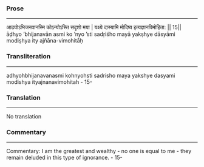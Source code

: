 ### Prose 
 --- 
आढ्योऽभिजनवानस्मि कोऽन्योऽस्ति सदृशो मया |
यक्ष्ये दास्यामि मोदिष्य इत्यज्ञानविमोहिता: || 15||
āḍhyo ’bhijanavān asmi ko ’nyo ’sti sadṛiśho mayā
yakṣhye dāsyāmi modiṣhya ity ajñāna-vimohitāḥ

### Transliteration 
 --- 
adhyohbhijanavanasmi kohnyohsti sadrisho maya yakshye dasyami modishya ityajnanavimohitah - 15-

### Translation 
 --- 
No translation

### Commentary 
 --- 
Commentary: I am the greatest and wealthy - no one is equal to me - they remain deluded in this type of ignorance. - 15-